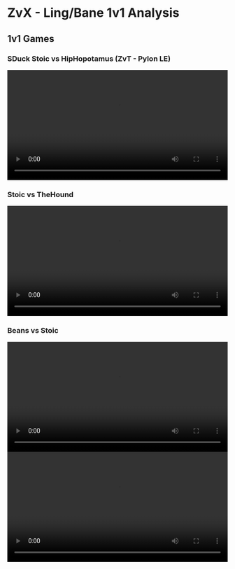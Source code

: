 # ZvX - Ling/Bane 1v1 Analysis

## 1v1 Games

### SDuck Stoic vs HipHopotamus (ZvT - Pylon LE)
<video src="/textbooks/starcraft_2/videos/SDuck_sp_Stoic_vs_HipHopotamus.mp4" controls width="100%"></video>

### Stoic vs TheHound
<video src="/textbooks/starcraft_2/videos/Stoic_vs_TheHound.mp4" controls width="100%"></video>

### Beans vs Stoic
<video src="/textbooks/starcraft_2/videos/Beans_vs_Stoic.mp4" controls width="100%"></video>
<video src="/textbooks/starcraft_2/videos/Beans_vs_Stoic-long.mp4" controls width="100%"></video>
